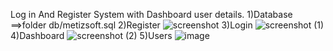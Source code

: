 
Log in And Register System with Dashboard user details.
1)Database
==>folder db/metizsoft.sql
2)Register
![screenshot](https://user-images.githubusercontent.com/65818262/173909152-ac517f4b-5b0e-4199-9bda-bbf05c814fa2.png)
3)Login
![screenshot (1)](https://user-images.githubusercontent.com/65818262/173909243-286bfc95-e925-48ff-9b7b-7ea170e87898.png)
4)Dashboard
![screenshot (2)](https://user-images.githubusercontent.com/65818262/173909506-f9d3ee4b-8d8b-4abe-9417-ea29ac233b4c.png)
5)Users
![image](https://user-images.githubusercontent.com/65818262/173909582-203df1ee-3eb5-42a6-9e42-623d94d7ff82.png)

